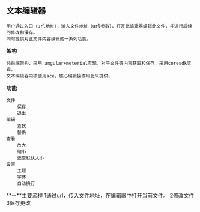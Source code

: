 ## 文本编辑器

    用户通过入口（url地址），输入文件地址（url参数），打开此编辑器编辑此文件，并进行后续的修改和保存。
    同时提供对此文件内容编辑的一系列功能。

**架构**

    纯前端架构，采用 angular+meterial实现。对于文件等内容获取和保存，采用coresdk实现。
    文本编辑器内核使用ace，核心编辑操作用此来提供。

**功能**

    文件
        保存
        退出
    编辑
        查找
        替换
    查看
        放大
        缩小
        还原默认大小
    设置
        主题
        字体
        自动换行


**--**主要流程
1通过url，传入文件地址，在编辑器中打开当前文件。
2修改文件
3保存更改